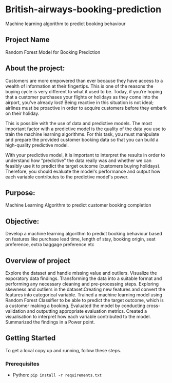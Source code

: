 # British-airways-booking-prediction
Machine learning algorithm to predict booking behaviour

## Project Name
Random Forest Model for Booking Prediction

## About the project:
Customers are more empowered than ever because they have access to a wealth of information at their fingertips. This is one of the reasons the buying cycle is very different to what it used to be. Today, if you’re hoping that a customer purchases your flights or holidays as they come into the airport, you’ve already lost! Being reactive in this situation is not ideal; airlines must be proactive in order to acquire customers before they embark on their holiday.

This is possible with the use of data and predictive models. The most important factor with a predictive model is the quality of the data you use to train the machine learning algorithms. For this task, you must manipulate and prepare the provided customer booking data so that you can build a high-quality predictive model.

With your predictive model, it is important to interpret the results in order to understand how “predictive” the data really was and whether we can feasibly use it to predict the target outcome (customers buying holidays). Therefore, you should evaluate the model's performance and output how each variable contributes to the predictive model's power.

## Purpose: 
Machine Learning Algorithm to predict customer booking completion

## Objective: 
Develop a machine learning algorithm to predict booking behaviour based on features like purchase lead time, length of stay, booking origin, seat preference, extra baggage preference etc

## Overview of project
Explore the dataset and handle missing value and outliers. Visualize the exporatory data findings. Transforming the data into a suitable format and performing any necessary cleaning and pre-processing steps. Exploring skewness and outliers in the dataset.Creating new features and convert the features into categorical variable. Trained a machine learning model using Random Forest Classifier to be able to predict the target outcome, which is a customer making a booking. Evaluated the model by conducting cross-validation and outputting appropriate evaluation metrics. Created a visualisation to interpret how each variable contributed to the model. Summarized the findings in a Power point.

## Getting Started
To get a local copy up and running, follow these steps.

### Prerequisites
- Python: `pip install -r requirements.txt`
